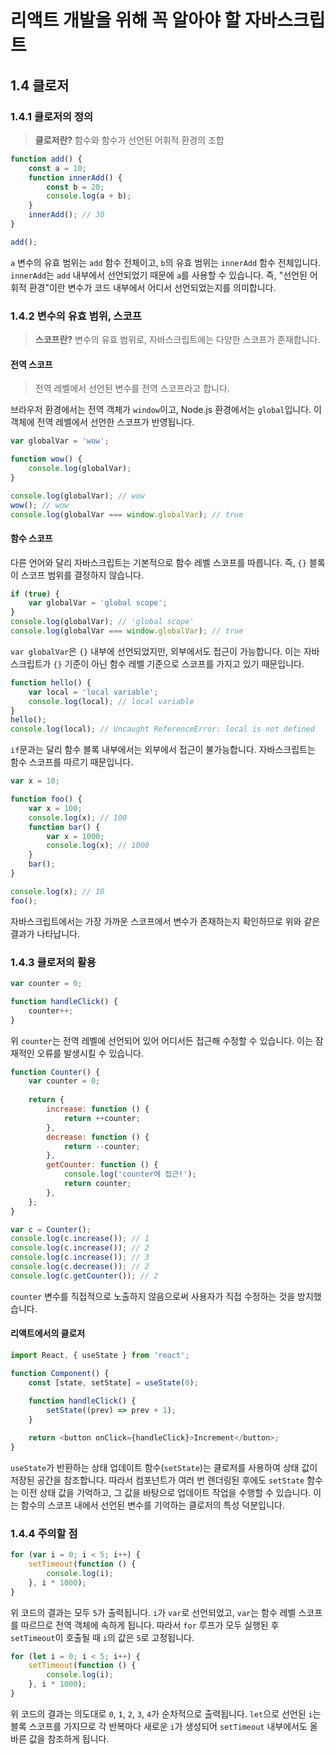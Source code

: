 # 리액트 개발을 위해 꼭 알아야 할 자바스크립트

## 1.4 클로저

### 1.4.1 클로저의 정의

> **클로저란?** 함수와 함수가 선언된 어휘적 환경의 조합

```javascript
function add() {
    const a = 10;
    function innerAdd() {
        const b = 20;
        console.log(a + b);
    }
    innerAdd(); // 30
}

add();
```

`a` 변수의 유효 범위는 `add` 함수 전체이고, `b`의 유효 범위는 `innerAdd` 함수 전체입니다. `innerAdd`는 `add` 내부에서 선언되었기 때문에 `a`를 사용할 수 있습니다. 즉, "선언된 어휘적 환경"이란 변수가 코드 내부에서 어디서 선언되었는지를 의미합니다.

### 1.4.2 변수의 유효 범위, 스코프

> **스코프란?** 변수의 유효 범위로, 자바스크립트에는 다양한 스코프가 존재합니다.

#### 전역 스코프

> 전역 레벨에서 선언된 변수를 전역 스코프라고 합니다.

브라우저 환경에서는 전역 객체가 `window`이고, Node.js 환경에서는 `global`입니다. 이 객체에 전역 레벨에서 선언한 스코프가 반영됩니다.

```javascript
var globalVar = 'wow';

function wow() {
    console.log(globalVar);
}

console.log(globalVar); // wow
wow(); // wow
console.log(globalVar === window.globalVar); // true
```

#### 함수 스코프

다른 언어와 달리 자바스크립트는 기본적으로 함수 레벨 스코프를 따릅니다. 즉, `{}` 블록이 스코프 범위를 결정하지 않습니다.

```javascript
if (true) {
    var globalVar = 'global scope';
}
console.log(globalVar); // 'global scope'
console.log(globalVar === window.globalVar); // true
```

`var globalVar`은 `{}` 내부에 선언되었지만, 외부에서도 접근이 가능합니다. 이는 자바스크립트가 `{}` 기준이 아닌 함수 레벨 기준으로 스코프를 가지고 있기 때문입니다.

```javascript
function hello() {
    var local = 'local variable';
    console.log(local); // local variable
}
hello();
console.log(local); // Uncaught ReferenceError: local is not defined
```

`if`문과는 달리 함수 블록 내부에서는 외부에서 접근이 불가능합니다. 자바스크립트는 함수 스코프를 따르기 때문입니다.

```javascript
var x = 10;

function foo() {
    var x = 100;
    console.log(x); // 100
    function bar() {
        var x = 1000;
        console.log(x); // 1000
    }
    bar();
}

console.log(x); // 10
foo();
```

자바스크립트에서는 가장 가까운 스코프에서 변수가 존재하는지 확인하므로 위와 같은 결과가 나타납니다.

### 1.4.3 클로저의 활용

```javascript
var counter = 0;

function handleClick() {
    counter++;
}
```

위 `counter`는 전역 레벨에 선언되어 있어 어디서든 접근해 수정할 수 있습니다. 이는 잠재적인 오류를 발생시킬 수 있습니다.

```javascript
function Counter() {
    var counter = 0;
    
    return {
        increase: function () {
            return ++counter;
        },
        decrease: function () {
            return --counter;
        },
        getCounter: function () {
            console.log('counter에 접근!');
            return counter;
        },
    };
}

var c = Counter();
console.log(c.increase()); // 1
console.log(c.increase()); // 2
console.log(c.increase()); // 3
console.log(c.decrease()); // 2
console.log(c.getCounter()); // 2
```

`counter` 변수를 직접적으로 노출하지 않음으로써 사용자가 직접 수정하는 것을 방지했습니다.

#### 리액트에서의 클로저

```javascript
import React, { useState } from 'react';

function Component() {
    const [state, setState] = useState(0);
    
    function handleClick() {
        setState((prev) => prev + 1);
    }

    return <button onClick={handleClick}>Increment</button>;
}
```

`useState`가 반환하는 상태 업데이트 함수(`setState`)는 클로저를 사용하여 상태 값이 저장된 공간을 참조합니다. 따라서 컴포넌트가 여러 번 렌더링된 후에도 `setState` 함수는 이전 상태 값을 기억하고, 그 값을 바탕으로 업데이트 작업을 수행할 수 있습니다. 이는 함수의 스코프 내에서 선언된 변수를 기억하는 클로저의 특성 덕분입니다.

### 1.4.4 주의할 점

```javascript
for (var i = 0; i < 5; i++) {
    setTimeout(function () {
        console.log(i);
    }, i * 1000);
}
```

위 코드의 결과는 모두 `5`가 출력됩니다. `i`가 `var`로 선언되었고, `var`는 함수 레벨 스코프를 따르므로 전역 객체에 속하게 됩니다. 따라서 `for` 루프가 모두 실행된 후 `setTimeout`이 호출될 때 `i`의 값은 `5`로 고정됩니다.

```javascript
for (let i = 0; i < 5; i++) {
    setTimeout(function () {
        console.log(i);
    }, i * 1000);
}
```

위 코드의 결과는 의도대로 `0`, `1`, `2`, `3`, `4`가 순차적으로 출력됩니다. `let`으로 선언된 `i`는 블록 스코프를 가지므로 각 반복마다 새로운 `i`가 생성되어 `setTimeout` 내부에서도 올바른 값을 참조하게 됩니다.